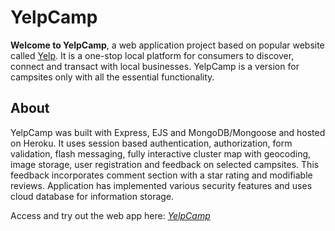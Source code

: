# YelpCamp

**Welcome to YelpCamp**, a web application project based on popular website called [Yelp](https://www.yelp.ie/dublin). It is a one-stop local platform for consumers to discover, connect and transact with local businesses. YelpCamp is a version for campsites only with all the essential functionality.

## About

YelpCamp was built with Express, EJS and MongoDB/Mongoose and hosted on Heroku. It uses session based authentication, authorization, form validation, flash messaging, fully interactive cluster map with geocoding, image storage, user registration and feedback on selected campsites. This feedback incorporates comment section with a star rating and modifiable reviews. Application has implemented various security features and uses cloud database for information storage.

Access and try out the web app here: _[YelpCamp](https://evening-mountain-18503.herokuapp.com/)_
